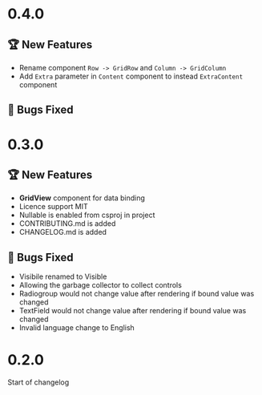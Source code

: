 # 0.4.0
## :trophy: New Features
* Rename component `Row -> GridRow` and `Column -> GridColumn`
* Add `Extra` parameter in `Content` component to instead `ExtraContent` component
## :pill: Bugs Fixed

# 0.3.0

## :trophy: New Features
* **GridView** component for data binding
* Licence support MIT
* Nullable is enabled from csproj in project
* CONTRIBUTING.md is added
* CHANGELOG.md is added

## :pill: Bugs Fixed
* Visibile renamed to Visible
* Allowing the garbage collector to collect controls
* Radiogroup would not change value after rendering if bound value was changed
* TextField would not change value after rendering if bound value was changed
* Invalid language change to English

# 0.2.0

Start of changelog